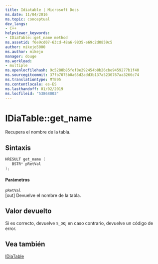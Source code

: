 ```yaml
---
title: Idiatable | Microsoft Docs
ms.date: 11/04/2016
ms.topic: conceptual
dev_langs:
- C++
helpviewer_keywords:
- IDiaTable::get_name method
ms.assetid: f6e9cd07-63cd-48a6-9835-e69c2d0859c5
author: mikejo5000
ms.author: mikejo
manager: douge
ms.workload:
- multiple
ms.openlocfilehash: 9c5288b85fef8e292454b8b26cbe9459277b1f40
ms.sourcegitcommit: 37fb7075b0a65d2add3b137a5230767aa3266c74
ms.translationtype: MTE95
ms.contentlocale: es-ES
ms.lasthandoff: 01/02/2019
ms.locfileid: "53868003"
---
```

# <a name="idiatablegetname"></a>IDiaTable::get_name
Recupera el nombre de la tabla.  
  
## <a name="syntax"></a>Sintaxis  
  
```C++  
HRESULT get_name (   
   BSTR* pRetVal  
);  
```  
  
#### <a name="parameters"></a>Parámetros  
 `pRetVal`  
 [out] Devuelve el nombre de la tabla.  
  
## <a name="return-value"></a>Valor devuelto  
 Si es correcto, devuelve `S_OK`; en caso contrario, devuelve un código de error.  
  
## <a name="see-also"></a>Vea también  
 [IDiaTable](../../debugger/debug-interface-access/idiatable.md)
